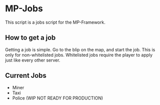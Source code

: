 # MP-Jobs
This script is a jobs script for the MP-Framework. 

## How to get a job
Getting a job is simple. Go to the blip on the map, and start the job. This is only for non-whitelisted jobs. Whitelisted jobs require the player to apply just like every other server.

## Current Jobs
* Miner
* Taxi
* Police (WIP NOT READY FOR PRODUCTION)

